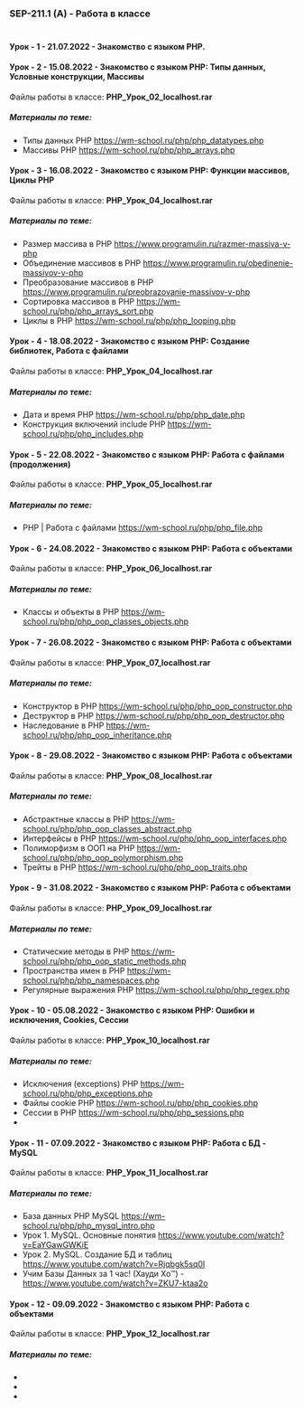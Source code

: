 
### SEP-211.1 (A) - Работа в классе  <br><br>

#### Урок - 1 - 21.07.2022 - Знакомство с языком PHP.

#### Урок - 2 - 15.08.2022 - Знакомство с языком PHP: Типы данных, Условные конструкции, Массивы
Файлы работы в классе: **PHP_Урок_02_localhost.rar**
##### Материалы по теме: 
* Типы данных PHP https://wm-school.ru/php/php_datatypes.php 
* Массивы PHP https://wm-school.ru/php/php_arrays.php 



#### Урок - 3 - 16.08.2022 - Знакомство с языком PHP: Функции массивов, Циклы PHP
Файлы работы в классе: **PHP_Урок_04_localhost.rar**
##### Материалы по теме: 
* Размер массива в PHP https://www.programulin.ru/razmer-massiva-v-php
* Объединение массивов в PHP https://www.programulin.ru/obedinenie-massivov-v-php
* Преобразование массивов в PHP https://www.programulin.ru/preobrazovanie-massivov-v-php
* Сортировка массивов в PHP https://wm-school.ru/php/php_arrays_sort.php
* Циклы в PHP https://wm-school.ru/php/php_looping.php



#### Урок - 4 - 18.08.2022 - Знакомство с языком PHP: Создание библиотек, Работа с файлами
Файлы работы в классе: **PHP_Урок_04_localhost.rar**
##### Материалы по теме: 
* Дата и время PHP https://wm-school.ru/php/php_date.php
* Конструкция включений include PHP https://wm-school.ru/php/php_includes.php

#### Урок - 5 - 22.08.2022 - Знакомство с языком PHP: Работа с файлами (продолжения)
Файлы работы в классе: **PHP_Урок_05_localhost.rar**
##### Материалы по теме: 
* PHP | Работа с файлами https://wm-school.ru/php/php_file.php


#### Урок - 6 - 24.08.2022 - Знакомство с языком PHP: Работа с объектами
Файлы работы в классе: **PHP_Урок_06_localhost.rar**
##### Материалы по теме: 
* Классы и объекты в PHP https://wm-school.ru/php/php_oop_classes_objects.php


#### Урок - 7 - 26.08.2022 - Знакомство с языком PHP: Работа с объектами
Файлы работы в классе: **PHP_Урок_07_localhost.rar**
##### Материалы по теме: 
* Конструктор в PHP https://wm-school.ru/php/php_oop_constructor.php
* Деструктор в PHP https://wm-school.ru/php/php_oop_destructor.php
* Наследование в PHP https://wm-school.ru/php/php_oop_inheritance.php


#### Урок - 8 - 29.08.2022 - Знакомство с языком PHP: Работа с объектами
Файлы работы в классе: **PHP_Урок_08_localhost.rar**
##### Материалы по теме: 
* Абстрактные классы в PHP https://wm-school.ru/php/php_oop_classes_abstract.php
* Интерфейсы в PHP https://wm-school.ru/php/php_oop_interfaces.php
* Полиморфизм в ООП на PHP https://wm-school.ru/php/php_oop_polymorphism.php
* Трейты в PHP https://wm-school.ru/php/php_oop_traits.php


#### Урок - 9 - 31.08.2022 - Знакомство с языком PHP: Работа с объектами
Файлы работы в классе: **PHP_Урок_09_localhost.rar**
##### Материалы по теме: 
* Статические методы в PHP https://wm-school.ru/php/php_oop_static_methods.php
* Пространства имен в PHP https://wm-school.ru/php/php_namespaces.php
* Регулярные выражения PHP https://wm-school.ru/php/php_regex.php


#### Урок - 10 - 05.08.2022 - Знакомство с языком PHP: Ошибки и исключения, Cookies, Сессии
Файлы работы в классе: **PHP_Урок_10_localhost.rar**
##### Материалы по теме: 
* Исключения (exceptions) PHP https://wm-school.ru/php/php_exceptions.php
* Файлы cookie PHP https://wm-school.ru/php/php_cookies.php
* Сессии в PHP https://wm-school.ru/php/php_sessions.php
* 


#### Урок - 11 - 07.09.2022 - Знакомство с языком PHP: Работа с БД - MySQL
Файлы работы в классе: **PHP_Урок_11_localhost.rar**
##### Материалы по теме: 
* База данных PHP MySQL https://wm-school.ru/php/php_mysql_intro.php
* Урок 1. MySQL. Основные понятия https://www.youtube.com/watch?v=EaYGawGWKiE
* Урок 2. MySQL. Создание БД и таблиц https://www.youtube.com/watch?v=Rjqbgk5sq0I
* Учим Базы Данных за 1 час! (Хауди Хо™) - https://www.youtube.com/watch?v=ZKU7-ktaa2o


#### Урок - 12 - 09.09.2022 - Знакомство с языком PHP: Работа с объектами
Файлы работы в классе: **PHP_Урок_12_localhost.rar**
##### Материалы по теме: 
* 
* 
* 

